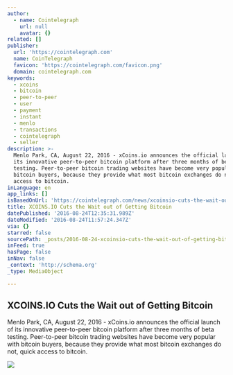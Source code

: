 ```yaml
---
author:
  - name: Cointelegraph
    url: null
    avatar: {}
related: []
publisher:
  url: 'https://cointelegraph.com'
  name: CoinTelegraph
  favicon: 'https://cointelegraph.com/favicon.png'
  domain: cointelegraph.com
keywords:
  - xcoins
  - bitcoin
  - peer-to-peer
  - user
  - payment
  - instant
  - menlo
  - transactions
  - cointelegraph
  - seller
description: >-
  Menlo Park, CA, August 22, 2016 - xCoins.io announces the official launch of
  its innovative peer-to-peer bitcoin platform after three months of beta
  testing. Peer-to-peer bitcoin trading websites have become very popular with
  bitcoin buyers, because they provide what most bitcoin exchanges do not, quick
  access to bitcoin.
inLanguage: en
app_links: []
isBasedOnUrl: 'https://cointelegraph.com/news/xcoinsio-cuts-the-wait-out-of-getting-bitcoin'
title: XCOINS.IO Cuts the Wait out of Getting Bitcoin
datePublished: '2016-08-24T12:35:31.989Z'
dateModified: '2016-08-24T11:57:24.347Z'
via: {}
starred: false
sourcePath: _posts/2016-08-24-xcoinsio-cuts-the-wait-out-of-getting-bitcoin.md
inFeed: true
hasPage: false
inNav: false
_context: 'http://schema.org'
_type: MediaObject

---
```

<article style=""><h1>XCOINS.IO Cuts the Wait out of Getting Bitcoin</h1><p>Menlo Park, CA, August 22, 2016 - xCoins.io announces the official launch of its innovative peer-to-peer bitcoin platform after three months of beta testing. Peer-to-peer bitcoin trading websites have become very popular with bitcoin buyers, because they provide what most bitcoin exchanges do not, quick access to bitcoin.</p><img src="https://cointelegraph.com/images/725_Ly9jb2ludGVsZWdyYXBoLmNvbS9zdG9yYWdlL3VwbG9hZHMvdmlldy8wNGNkNDZhMDhmZjExOGVlMmRlNDUyMmI1ZmFiMTYwOC5qcGc=.jpg" /></article>